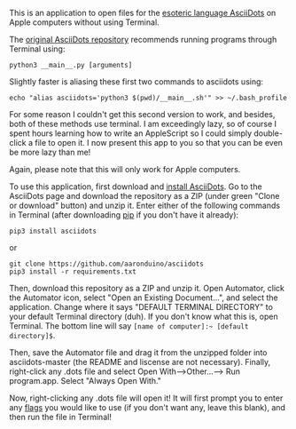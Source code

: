 This is an application to open files for the [esoteric language AsciiDots](https://github.com/aaronduino/asciidots) on Apple computers without using Terminal.

The [original AsciiDots repository](https://github.com/aaronduino/asciidots#installing) recommends running programs through Terminal using:
```
python3 __main__.py [arguments]
```
Slightly faster is aliasing these first two commands to asciidots using:
```
echo "alias asciidots='python3 $(pwd)/__main__.sh'" >> ~/.bash_profile
```
For some reason I couldn't get this second version to work, and besides, both of these methods use terminal. I am exceedingly lazy, so of course I spent hours learning how to write an AppleScript so I could simply double-click a file to open it. I now present this app to you so that you can be even be more lazy than me!

Again, please note that this will only work for Apple computers.

To use this application, first download and [install AsciiDots](https://github.com/aaronduino/asciidots#installing). Go to the AsciiDots page and download the repository as a ZIP (under green "Clone or download" button) and unzip it. Enter either of the following commands in Terminal (after downloading [pip](https://pip.pypa.io/en/stable/installing/) if you don't have it already):
```
pip3 install asciidots
```
or
```
git clone https://github.com/aaronduino/asciidots
pip3 install -r requirements.txt
```
Then, download this repository as a ZIP and unzip it. Open Automator, click the Automator icon, select "Open an Existing Document...", and select the application. Change where it says "DEFAULT TERMINAL DIRECTORY" to your default Terminal directory (duh). If you don't know what this is, open Terminal. The bottom line will say `[name of computer]:~ [default directory]$`.

Then, save the Automator file and drag it from the unzipped folder into asciidots-master (the README and liscense are not necessary). Finally, right-click any .dots file and select Open With-->Other...--> Run program.app. Select "Always Open With."

Now, right-clicking any .dots file will open it! It will first prompt you to enter any [flags](https://github.com/aaronduino/asciidots#using-the-interpreter) you would like to use (if you don't want any, leave this blank), and then run the file in Terminal!
